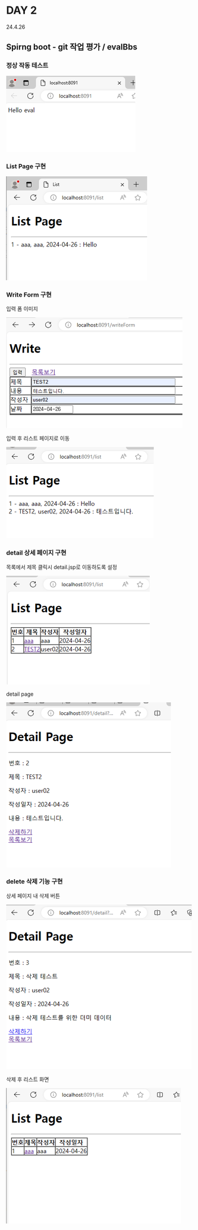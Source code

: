 # DAY 2
24.4.26


## Spirng boot - git 작업 평가 / evalBbs

### 정상 작동 테스트

![이미지](./img/test1.PNG)

### List Page 구현

![이미지](./img/list.PNG)

### Write Form 구현

입력 폼 이미지

![이미지](./img/writeForm.PNG)

입력 후 리스트 페이지로 이동

![이미지](./img/writeList.PNG)

### detail 상세 페이지 구현

목록에서 제목 클릭시 detail.jsp로 이동하도록 설정

![이미지](./img/detailList.PNG)

detail page

![이미지](./img/detail.PNG)

### delete 삭제 기능 구현

상세 페이지 내 삭제 버튼

![이미지](./img/delete.PNG)

삭제 후 리스트 화면

![이미지](./img/deleteList.PNG)